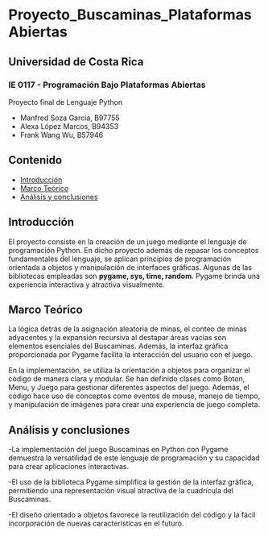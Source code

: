 # Proyecto_Buscaminas_PlataformasAbiertas
## Universidad de Costa Rica
### IE 0117 - Programación Bajo Plataformas Abiertas
Proyecto final de Lenguaje Python
- Manfred Soza Garcia, B97755
- Alexa López Marcos, B94353
- Frank Wang Wu, B57946
  
## Contenido

- [Introducción](#Introdución)
- [Marco Teórico](#Marco-Teórico)
- [Análisis y conclusiones](#Análisis-y-conclusiones)

## Introducción
El proyecto consiste en la creación de un juego mediante el lenguaje de programación Python. En dicho proyecto además de repasar los conceptos fundamentales del lenguaje, se aplican principios de programación orientada a objetos y manipulación de interfaces gráficas.
Algunas de las bibliotecas empleadas son **pygame, sys, time, random**. Pygame brinda una experiencia interactiva y atractiva visualmente.

## Marco Teórico

La lógica detrás de la asignación aleatoria de minas, el conteo de minas adyacentes y la expansión recursiva al destapar áreas vacías son elementos esenciales del Buscaminas. Además, la interfaz gráfica proporcionada por Pygame facilita la interacción del usuario con el juego.

En la implementación, se utiliza la orientación a objetos para organizar el código de manera clara y modular. Se han definido clases como Boton, Menu, y Juego para gestionar diferentes aspectos del juego. Además, el código hace uso de conceptos como eventos de mouse, manejo de tiempo, y manipulación de imágenes para crear una experiencia de juego completa.

## Análisis y conclusiones
-La implementación del juego Buscaminas en Python con Pygame demuestra la versatilidad de este lenguaje de programación y su capacidad para crear aplicaciones interactivas. 

-El uso de la biblioteca Pygame simplifica la gestión de la interfaz gráfica, permitiendo una representación visual atractiva de la cuadrícula del Buscaminas. 

-El diseño orientado a objetos favorece la reutilización del código y la fácil incorporación de nuevas características en el futuro.
